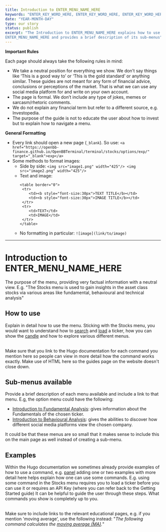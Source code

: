 ```yaml
---
title: Introduction to ENTER_MENU_NAME_HERE
keywords: "ENTER_KEY_WORD_HERE, ENTER_KEY_WORD_HERE, ENTER_KEY_WORD_HERE, ENTER_KEY_WORD_HERE"
date: "YEAR-MONTH-DAY"
type: our story
status: publish
excerpt: "The Introduction to ENTER_MENU_NAME_HERE explains how to use the 
ENTER_MENU_NAME_HERE and provides a brief description of its sub-menus"
---
```


**Important Rules**

Each page should always take the following rules in mind:
- We take a neutral position for everything we show. We don’t say things like ‘This is a good way to’ or ‘This is the gold standard’ or anything similar. These guides are not meant for any form of financial advice, conclusions or perceptions of the market. That is what we can use any social media platform for and write on your own account.
- The page is formal. We don’t include any type of jokes, memes or sarcasm/rhetoric comments. 
- We do not explain any financial term but refer to a different source, e.g. Investopedia.
- The purpose of the guide is not to educate the user about how to invest but to explain how to navigate a menu.

**General Formatting**

- Every link should open a new page (`_blank`). So use: `<a href="https://openbb-finance.github.io/OpenBBTerminal/terminal/stocks/options/exp/" target="_blank">exp</a>`
- Some methods to format images:
  - Side by side: `<img src="image1.png" width="425"/> <img src="image2.png" width="425"/>`
  - Text and image:
    ```
    <table border="0">
     <tr>
        <td><b style="font-size:30px">TEXT TITLE</b></td>
        <td><b style="font-size:30px">IMAGE TITLE</b></td>
     </tr>
     <tr>
        <td>TEXT</td>
        <td>IMAGE</td>
     </tr>
    </table>
    ```
  - No formatting in particular: `![image](link/to/image)`
_____

<h1>Introduction to ENTER_MENU_NAME_HERE</h1>
The purpose of the menu, providing very factual information with a neutral view. E.g. "The Stocks menu is used to 
gain insights in the asset class stocks via various areas like fundamental, behavioural and technical analysis"

<h2>How to use</h2>
Explain in detail how to use the menu. Sticking with the Stocks menu, you would want to understand how to <a href="https://openbb-finance.github.io/OpenBBTerminal/terminal/stocks/search/" target="_blank">search</a> and <a href="https://openbb-finance.github.io/OpenBBTerminal/terminal/stocks/load/" target="_blank">load</a> a 
ticker, how you can show the <a href="https://openbb-finance.github.io/OpenBBTerminal/terminal/stocks/candle/" target="_blank">candle</a> and how to explore various different menus. <br></br>

Make sure that you link to the Hugo documentation for each command you mention here so people can view in more detail 
how the command works exactly. Make use of HTML here so the guides page on the website doesn't close down.

<h2>Sub-menus available</h2>
Provide a brief description of each menu available and include a link to that menu. E.g, the option menu could 
have the following:

- <a href="//" target="_blank">Introduction to Fundamental Analysis</a>: gives information about the Fundamentals of the chosen ticker.
- <a href="//" target="_blank">Introduction to Behavioural Analysis</a>: gives the abilities to discover how different social media platforms view the chosen company.

It could be that these menus are so small that it makes sense to include this on the main page as well instead of 
creating a sub-menu.

<h2>Examples</h2>
Within the Hugo documentation we sometimes already provide examples of how to use a command, e.g. <a href="https://openbb-finance.github.io/OpenBBTerminal/terminal/econometrics/panel/" target="_blank">panel</a> 
adding one or two examples with more detail here helps explain how one can use some commands. E.g. using some command 
in the Stocks menu requires you to load a ticker before you can use it or requires an API Key (where you can refer back to the Getting Started guide) It can be helpful to guide the user 
through these steps. What commands you show is completely up to you.<br></br>

Make sure to include links to the relevant educational pages, e.g. if you mention 'moving average', use the following 
instead: "*The following command calculates the <a href="https://www.investopedia.com/terms/m/movingaverage.asp" target="_blank">moving average (MA)</a>.*"